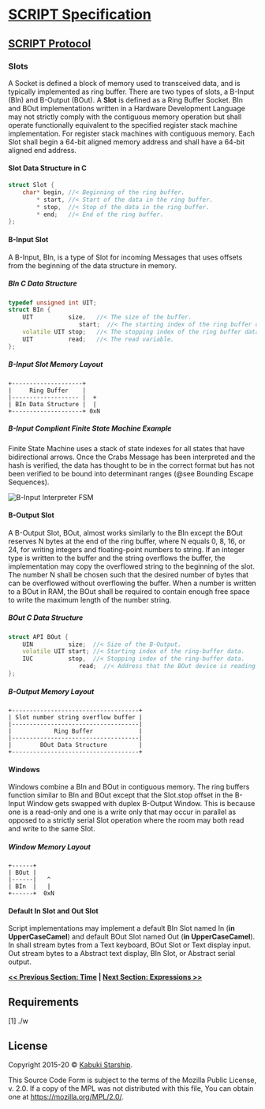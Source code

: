 # [SCRIPT Specification](../)

## [SCRIPT Protocol](./)

### Slots

A Socket is defined a block of memory used to transceived data, and is typically implemented as ring buffer. There are two types of slots, a B-Input (BIn) and B-Output (BOut). A **Slot** is defined as a Ring Buffer Socket. BIn and BOut implementations written in a Hardware Development Language may not strictly comply with the contiguous memory operation but shall operate functionally equivalent to the specified register stack machine implementation. For register stack machines with contiguous memory. Each Slot shall begin a 64-bit aligned memory address and shall have a 64-bit aligned end address.

#### Slot Data Structure in C

```C++
struct Slot {
    char* begin, //< Beginning of the ring buffer.
        * start, //< Start of the data in the ring buffer.
        * stop,  //< Stop of the data in the ring buffer.
        * end;   //< End of the ring buffer.
};
```

#### B-Input Slot

A B-Input, BIn, is a type of Slot for incoming Messages that uses offsets from the beginning of the data structure in memory.

##### BIn C Data Structure

```C++
typedef unsigned int UIT;
struct BIn {
    UIT          size,   //< The size of the buffer.
                    start;  //< The starting index of the ring buffer data.
    volatile UIT stop;   //< The stopping index of the ring buffer data.
    UIT          read;   //< The read variable.
};
```

##### B-Input Slot Memory Layout

```None
+--------------------+
|     Ring Buffer    |
|------------------- |  +
| BIn Data Structure |  |
+--------------------+ 0xN
```

##### B-Input Compliant Finite State Machine Example

Finite State Machine uses a stack of state indexes for all states that have bidirectional arrows. Once the Crabs Message has been interpreted and the hash is verified, the data has thought to be in the correct format but has not been verified to be bound into determinant ranges (@see Bounding Escape Sequences).

![B-Input Interpreter FSM](https://github.com/KabukiStarship/kabuki.toolkit/wiki/expression-scanner-fsm.jpg)

#### B-Output Slot

A B-Output Slot, BOut, almost works similarly to the BIn except the BOut reserves N bytes at the end of the ring buffer, where N equals 0, 8, 16, or 24, for writing integers and floating-point numbers to string. If an integer type is written to the buffer and the string overflows the buffer, the implementation may copy the overflowed string to the beginning of the slot. The number N shall be chosen such that the desired number of bytes that can be overflowed without overflowing the buffer. When a number is written to a BOut in RAM, the BOut shall be required to contain enough free space to write the maximum length of the number string.

##### BOut C Data Structure

```C++
struct API BOut {
    UIN          size;  //< Size of the B-Output.
    volatile UIT start; //< Starting index of the ring-buffer data.
    IUC          stop,  //< Stopping index of the ring-buffer data.
                    read;  //< Address that the BOut device is reading from.
};
```

##### B-Output Memory Layout

```AsciiArt
+------------------------------------+
| Slot number string overflow buffer |
|------------------------------------|
|            Ring Buffer             |
|------------------------------------|
|        BOut Data Structure         |
+------------------------------------+
```

#### Windows

Windows combine a BIn and BOut in contiguous memory. The ring buffers function similar to BIn and BOut except that the Slot.stop offset in the B-Input Window gets swapped with duplex B-Output Window. This is because one is a read-only and one is a write only that may occur in parallel as opposed to a strictly serial Slot operation where the room may both read and write to the same Slot.

##### Window Memory Layout

```AsciiArt
+------+
| BOut |
|------|   ^
| BIn  |   |
+------+  0xN
```

#### Default In Slot and Out Slot

Script implementations may implement a default BIn Slot named In (**in UpperCaseCamel**)
 and default BOut Slot named Out (**in UpperCaseCamel**). In shall stream bytes from a Text keyboard, BOut Slot or Text display input. Out stream bytes to a Abstract text display, BIn Slot, or Abstract serial output.

**[<< Previous Section: Time](./time) | [Next Section: Expressions >>](./expressions)**

## Requirements

[1] ./w

## License

Copyright 2015-20 © [Kabuki Starship](https://kabukistarship.com).

This Source Code Form is subject to the terms of the Mozilla Public License, v. 2.0. If a copy of the MPL was not distributed with this file, You can obtain one at <https://mozilla.org/MPL/2.0/>.
